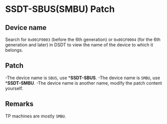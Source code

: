 # SSDT-SBUS(SMBU) Patch

## Device name

Search for `0x001F0003` (before the 6th generation) or `0x001F0004` (for the 6th generation and later) in DSDT to view the name of the device to which it belongs.

## Patch

-The device name is `SBUS`, use ***SSDT-SBUS**.
-The device name is `SMBU`, use ***SSDT-SMBU**.
-The device name is another name, modify the patch content yourself.

## Remarks

TP machines are mostly `SMBU`.
